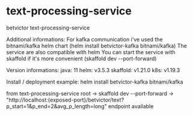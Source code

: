 # text-processing-service
betvictor text-processing-service

Additional informations:
For kafka communication i've used the bitnami/kafka helm chart (helm install betvictor-kafka bitnami/kafka)
The service are also compatible with helm
You can start the service with skaffold if it's more convenient (skaffold dev --port-forward)

Version informations:
java: 11
helm: v3.5.3
skaffold: v1.21.0
k8s: v1.19.3

Install / deployment example:
helm install betvictor-kafka bitnami/kafka

from text-processing-service root -> skaffold dev --port-forward -> "http://localhost:{exposed-port}/betvictor/text?p_start=1&p_end=2&avg_p_length=long" endpoint available
